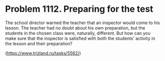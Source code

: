 # Problem 1112. Preparing for the test

The school director warned the teacher that an inspector would come to his lesson. The teacher had no doubt about his own preparation, but the students in the chosen class were, naturally, different. But how can you make sure that the inspector is satisfied with both the students’ activity in the lesson and their preparation?

(https://www.trizland.ru/tasks/5562/)